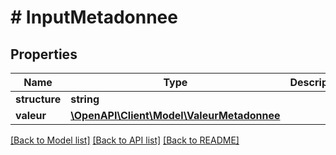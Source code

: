 # # InputMetadonnee

## Properties

Name | Type | Description | Notes
------------ | ------------- | ------------- | -------------
**structure** | **string** |  |
**valeur** | [**\OpenAPI\Client\Model\ValeurMetadonnee**](ValeurMetadonnee.md) |  |

[[Back to Model list]](../../README.md#models) [[Back to API list]](../../README.md#endpoints) [[Back to README]](../../README.md)
